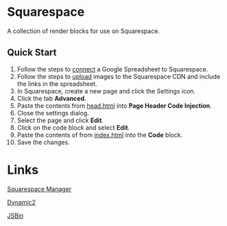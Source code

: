 Squarespace
===========

A collection of render blocks for use on Squarespace.

## Quick Start

1. Follow the steps to [connect](https://gist.github.com/primaryobjects/f5a9d7354f353a4fe607cd41f51ff1a2) a Google Spreadsheet to Squarespace.
2. Follow the steps to [upload](https://gist.github.com/primaryobjects/b6f7be039f8e8f0c234caa3f18e02154) images to the Squarespace CDN and include the links in the spreadsheet.
3. In Squarespace, create a new page and click the Settings icon.
4. Click the tab **Advanced**.
5. Paste the contents from [head.html](head.html) into **Page Header Code Injection**.
6. Close the settings dialog.
7. Select the page and click **Edit**.
8. Click on the code block and select **Edit**.
9. Paste the contents of from [index.html](index.html) into the **Code** block.
10. Save the changes.

# Links

[Squarespace Manager](https://dory-crow-msc6.squarespace.com/config/pages)

[Dynamic2](https://www.collingswoodbookfestival.com/dynamic2)

[JSBin](https://jsbin.com/cisidibudi/1/edit?js,output)
